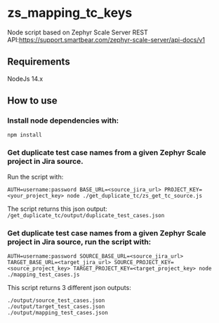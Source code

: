 # zs_mapping_tc_keys
Node script based on Zephyr Scale Server REST API:https://support.smartbear.com/zephyr-scale-server/api-docs/v1

## Requirements
NodeJs 14.x

## How to use

### Install node dependencies with:

```
npm install
```

### Get duplicate test case names from a given Zephyr Scale project in Jira source.
Run the script with:

```
AUTH=username:password BASE_URL=<source_jira_url> PROJECT_KEY=<your_project_key> node ./get_duplicate_tc/zs_get_tc_source.js
```
The script returns this json output: ```/get_duplicate_tc/output/duplicate_test_cases.json```

### Get duplicate test case names from a given Zephyr Scale project in Jira source, run the script with:

```
AUTH=username:password SOURCE_BASE_URL=<source_jira_url> TARGET_BASE_URL=<target_jira_url> SOURCE_PROJECT_KEY=<source_project_key> TARGET_PROJECT_KEY=<target_project_key> node ./mapping_test_cases.js
```

This script returns 3 different json outputs:
```
./output/source_test_cases.json
./output/target_test_cases.json
./output/mapping_test_cases.json
```
